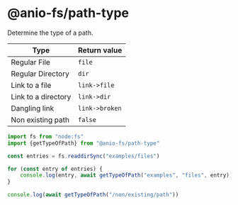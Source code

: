 # @anio-fs/path-type

Determine the type of a path.

|Type|Return value|
|---|---|
|Regular File|`file`|
|Regular Directory|`dir`|
|Link to a file|`link->file`|
|Link to a directory|`link->dir`|
|Dangling link|`link->broken`|
|Non existing path|`false`|

```js
import fs from "node:fs"
import {getTypeOfPath} from "@anio-fs/path-type"

const entries = fs.readdirSync("examples/files")

for (const entry of entries) {
	console.log(entry, await getTypeOfPath("examples", "files", entry))
}

console.log(await getTypeOfPath("/non/existing/path"))
```
